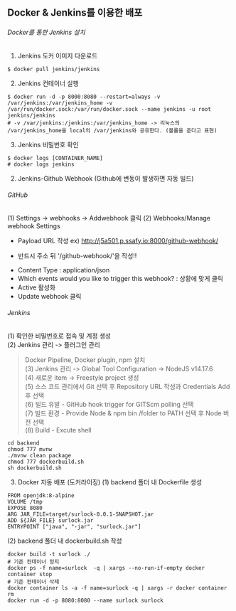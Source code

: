 ## Docker & Jenkins를 이용한 배포
###### Docker를 통한 Jenkins 설치  
1. Jenkins 도커 이미지 다운로드
```
$ docker pull jenkins/jenkins
```  
2. Jenkins 컨테이너 실행
```
$ docker run -d -p 8000:8080 --restart=always -v /var/jenkins:/var/jenkins_home -v /var/run/docker.sock:/var/run/docker.sock --name jenkins -u root jenkins/jenkins
# -v /var/jenkins:/jenkins:/var/jenkins_home -> 리눅스의 /var/jenkins_home을 local의 /var/jenkins와 공유한다. (볼륨을 준다고 표현) 
```
3. Jenkins 비밀번호 확인
```
$ docker logs [CONTAINER_NAME]
# docker logs jenkins
```  

2. Jenkins-Github Webhook  (Github에 변동이 발생하면 자동 빌드)
###### GitHub  
(1) Settings -> webhooks -> Addwebhook 클릭
(2) Webhooks/Manage webhook Settings  
- Payload URL 작성
ex) http://j5a501.p.ssafy.io:8000/github-webhook/ 
 * 반드시 주소 뒤 '/github-webhook/'을 작성!!
- Content Type : application/json
- Which events would you like to trigger this webhook? : 상황에 맞게 클릭
- Active 활성화
- Update webhook 클릭

###### Jenkins   
(1) 확인한 비밀번호로 접속 및 계정 생성  
(2) Jenkins 관리 -> 플러그인 관리  
> Docker Pipeline, Docker plugin, npm 설치  
(3) Jenkins 관리 -> Global Tool Configuration -> NodeJS v14.17.6  
(4) 새로운 item -> Freestyle project 생성  
(5) 소스 코드 관리에서 Git 선택 후 Repository URL 작성과 Credentials Add 후 선택  
(6) 빌드 유발 - GitHub hook trigger for GITScm polling 선택  
(7) 빌드 환경 - Provide Node & npm bin /folder to PATH 선택 후 Node 버전 선택  
(8) Build - Excute shell  
```
cd backend
chmod 777 mvnw
./mvnw clean package
chmod 777 dockerbuild.sh
sh dockerbuild.sh
```  

3. Docker 자동 배포 (도커라이징)
(1) backend 폴더 내 Dockerfile 생성
```
FROM openjdk:8-alpine
VOLUME /tmp
EXPOSE 8080
ARG JAR_FILE=target/surlock-0.0.1-SNAPSHOT.jar
ADD ${JAR_FILE} surlock.jar
ENTRYPOINT ["java", "-jar", "surlock.jar"]
```  
(2) backend 폴더 내 dockerbuild.sh 작성
```
docker build -t surlock ./
# 기존 컨테이너 정지
docker ps -f name=surlock  -q | xargs --no-run-if-empty docker container stop
# 기존 컨테이너 삭제
docker container ls -a -f name=surlock -q | xargs -r docker container rm
docker run -d -p 8080:8080 --name surlock surlock
``` 
